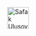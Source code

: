 
<a href="https://dev.to/polarbit">
  <img src="https://d2fltix0v2e0sb.cloudfront.net/dev-badge.svg" alt="Safak Ulusoy's DEV Profile" height="50" width="50">
</a>

